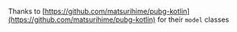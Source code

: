 Thanks to [https://github.com/matsurihime/pubg-kotlin](https://github.com/matsurihime/pubg-kotlin) for their `model` classes